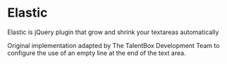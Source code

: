 Elastic
=======

Elastic is jQuery plugin that grow and shrink your textareas automatically

Original implementation adapted by The TalentBox Development Team to configure the use of an empty line at the end of the text area.
